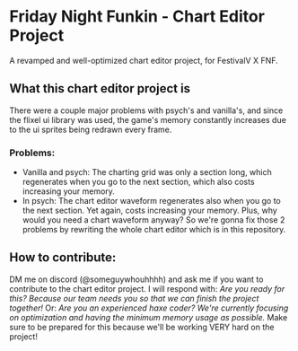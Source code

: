 # Friday Night Funkin - Chart Editor Project

A revamped and well-optimized chart editor project, for FestivalV X FNF.

## What this chart editor project is

There were a couple major problems with psych's and vanilla's, and since the flixel ui library was used,
the game's memory constantly increases due to the ui sprites being redrawn every frame.

### Problems:
- Vanilla and psych: The charting grid was only a section long, which regenerates when you go to the next section, which also costs increasing your memory.
- In psych: The chart editor waveform regenerates also when you go to the next section. Yet again, costs increasing your memory. Plus, why would you need a chart waveform anyway?
So we're gonna fix those 2 problems by rewriting the whole chart editor which is in this repository.

## How to contribute:
DM me on discord (@someguywhouhhhh) and ask me if you want to contribute to the chart editor project.
I will respond with: *Are you ready for this? Because our team needs you so that we can finish the project together!*
Or: *Are you an experienced haxe coder? We're currently focusing on optimization and having the minimum memory usage as possible.*
Make sure to be prepared for this because we'll be working VERY hard on the project!